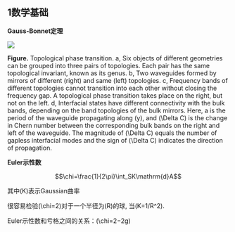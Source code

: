 <script type="text/javascript" async src="https://cdn.mathjax.org/mathjax/latest/MathJax.js?config=TeX-MML-AM_CHTML"> </script>

## 1数学基础

**Gauss-Bonnet定理**

![](https://media.springernature.com/m685/nature-assets/nphoton/journal/v8/n11/images/nphoton.2014.248-f1.jpg)

**Figure.** Topological phase transition. a, Six objects of different geometries can be grouped into three pairs of topologies. Each pair has the same topological invariant, known as its genus. b, Two waveguides formed by mirrors of different (right) and same (left) topologies. c, Frequency bands of different topologies cannot transition into each other without closing the frequency gap. A topological phase transition takes place on the right, but not on the left. d, Interfacial states have different connectivity with the bulk bands, depending on the band topologies of the bulk mirrors. Here, a is the period of the waveguide propagating along \(y\), and \(\Delta C\) is the change in Chern number between the corresponding bulk bands on the right and left of the waveguide. The magnitude of \(\Delta C\) equals the number of gapless interfacial modes and the sign of \(\Delta C\) indicates the direction of propagation.

**Euler示性数**

$$\chi=\frac{1}{2\pi}\int_SK\mathrm{d}A$$

其中\(K\)表示Gaussian曲率

很容易检验\(\chi=2\)对于一个半径为\(R\)的球, 当\(K=1/R^2\).

Euler示性数和亏格之间的关系：\(\chi=2−2g\)
